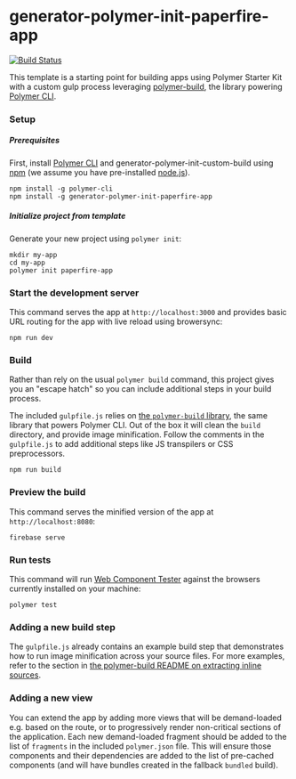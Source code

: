 # generator-polymer-init-paperfire-app

[![Build Status](https://travis-ci.org/PolymerElements/generator-polymer-init-paperfire-app.svg?branch=master)](https://travis-ci.org/PolymerElements/generator-polymer-init-paperfire-app)

This template is a starting point for building apps using Polymer Starter Kit
with a custom gulp process leveraging [polymer-build](https://github.com/Polymer/polymer-build),
the library powering [Polymer CLI](https://github.com/Polymer/polymer-cli).

### Setup

##### Prerequisites

First, install [Polymer CLI](https://github.com/Polymer/polymer-cli) and
generator-polymer-init-custom-build using [npm](https://www.npmjs.com) (we
assume you have pre-installed [node.js](https://nodejs.org)).

    npm install -g polymer-cli
    npm install -g generator-polymer-init-paperfire-app

##### Initialize project from template

Generate your new project using `polymer init`:

    mkdir my-app
    cd my-app
    polymer init paperfire-app

### Start the development server

This command serves the app at `http://localhost:3000` and provides basic URL
routing for the app with live reload using browersync:

    npm run dev

### Build

Rather than rely on the usual `polymer build` command, this project gives you an
"escape hatch" so you can include additional steps in your build process.

The included `gulpfile.js` relies on [the `polymer-build` library](https://github.com/Polymer/polymer-build),
the same library that powers Polymer CLI. Out of the box it will clean the
`build` directory, and provide image minification. Follow the comments in the
`gulpfile.js` to add additional steps like JS transpilers or CSS preprocessors.

    npm run build

### Preview the build

This command serves the minified version of the app at `http://localhost:8080`:

    firebase serve

### Run tests

This command will run [Web Component Tester](https://github.com/Polymer/web-component-tester)
against the browsers currently installed on your machine:

    polymer test

### Adding a new build step

The `gulpfile.js` already contains an example build step that demonstrates how
to run image minification across your source files. For more examples, refer to
the section in [the polymer-build README on extracting inline sources](https://github.com/Polymer/polymer-build#extracting-inlined-cssjs).

### Adding a new view

You can extend the app by adding more views that will be demand-loaded
e.g. based on the route, or to progressively render non-critical sections of the
application. Each new demand-loaded fragment should be added to the list of
`fragments` in the included `polymer.json` file. This will ensure those
components and their dependencies are added to the list of pre-cached components
(and will have bundles created in the fallback `bundled` build).
